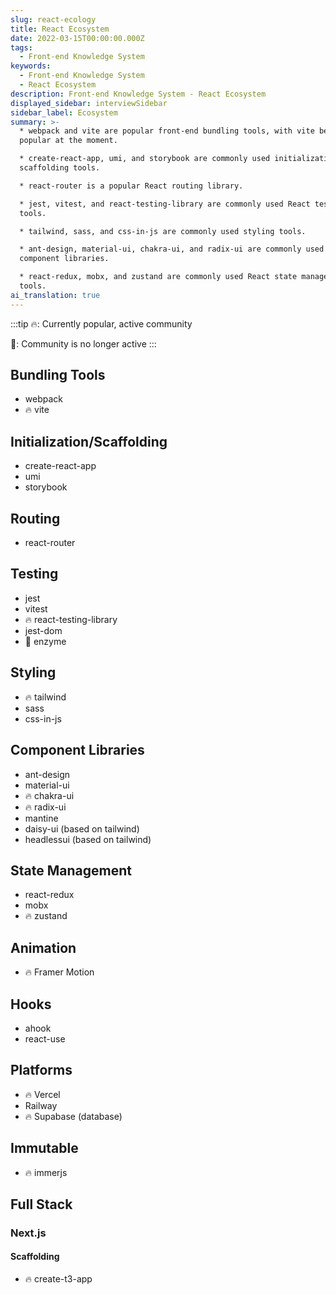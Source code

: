 ```yaml
---
slug: react-ecology
title: React Ecosystem
date: 2022-03-15T00:00:00.000Z
tags:
  - Front-end Knowledge System
keywords:
  - Front-end Knowledge System
  - React Ecosystem
description: Front-end Knowledge System - React Ecosystem
displayed_sidebar: interviewSidebar
sidebar_label: Ecosystem
summary: >-
  * webpack and vite are popular front-end bundling tools, with vite being more
  popular at the moment.

  * create-react-app, umi, and storybook are commonly used initialization and
  scaffolding tools.

  * react-router is a popular React routing library.

  * jest, vitest, and react-testing-library are commonly used React testing
  tools.

  * tailwind, sass, and css-in-js are commonly used styling tools.

  * ant-design, material-ui, chakra-ui, and radix-ui are commonly used React
  component libraries.

  * react-redux, mobx, and zustand are commonly used React state management
  tools.
ai_translation: true
---
```


:::tip
🔥: Currently popular, active community

🚧: Community is no longer active
:::

## Bundling Tools

- webpack
- 🔥 vite

## Initialization/Scaffolding

- create-react-app
- umi
- storybook

## Routing

- react-router

## Testing

- jest
- vitest
- 🔥 react-testing-library
- jest-dom
- 🚧 enzyme

## Styling

- 🔥 tailwind
- sass
- css-in-js

## Component Libraries

- ant-design
- material-ui
- 🔥 chakra-ui
- 🔥 radix-ui
- mantine
- daisy-ui (based on tailwind)
- headlessui (based on tailwind)

## State Management

- react-redux
- mobx
- 🔥 zustand

## Animation

- 🔥 Framer Motion

## Hooks

- ahook
- react-use

## Platforms

- 🔥 Vercel
- Railway
- 🔥 Supabase (database)

## Immutable

- 🔥 immerjs

## Full Stack

### Next.js

#### Scaffolding

- 🔥 create-t3-app
